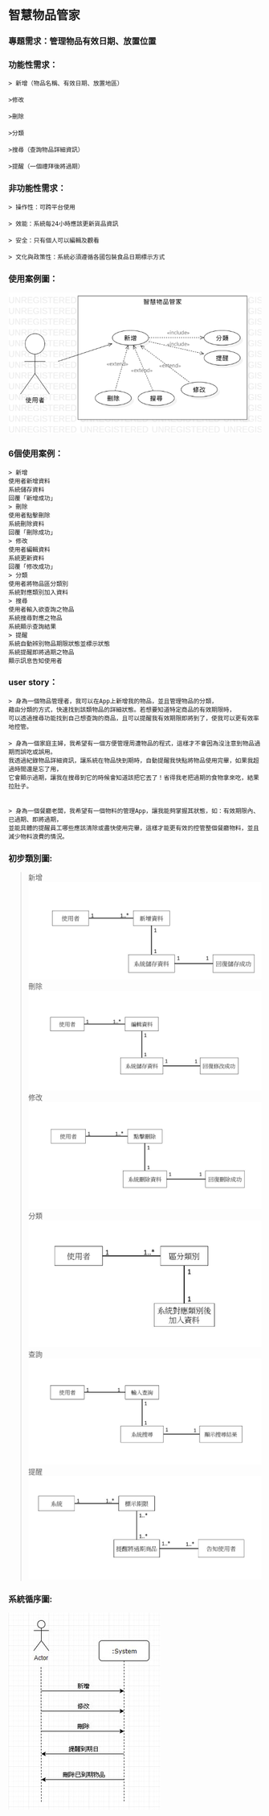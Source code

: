 # `智慧物品管家`
### 專題需求：管理物品有效日期、放置位置
### 功能性需求：
```
> 新增（物品名稱、有效日期、放置地區）

>修改

>刪除　

>分類

>搜尋（查詢物品詳細資訊）

>提醒（一個禮拜後將過期）

```
### 非功能性需求：
```
> 操作性：可跨平台使用

> 效能：系統每24小時應該更新貨品資訊

> 安全：只有個人可以編輯及觀看

> 文化與政策性：系統必須遵循各國包裝食品日期標示方式
```
### 使用案例圖：
![使用案例圖](使用案例圖.png "MAGIC SHOP")
### 6個使用案例：
```
> 新增
使用者新增資料
系統儲存資料
回覆「新增成功」
> 刪除
使用者點擊刪除
系統刪除資料
回覆「刪除成功」
> 修改
使用者編輯資料
系統更新資料
回覆「修改成功」
> 分類
使用者將物品區分類別
系統對應類別加入資料
> 搜尋
使用者輸入欲查詢之物品
系統搜尋對應之物品
系統顯示查詢結果
> 提醒
系統自動辨別物品期限狀態並標示狀態
系統提醒即將過期之物品
顯示訊息告知使用者
```
### user story：

```
> 身為一個物品管理者，我可以在App上新增我的物品，並且管理物品的分類，
藉由分類的方式，快速找到該類物品的詳細狀態。若想要知道特定商品的有效期限時，
可以透過搜尋功能找到自己想查詢的商品，且可以提醒我有效期限即將到了，使我可以更有效率地控管。

> 身為一個家庭主婦，我希望有一個方便管理周遭物品的程式，這樣才不會因為沒注意到物品過期而誤吃或誤用。
我透過紀錄物品詳細資訊，讓系統在物品快到期時，自動提醒我快點將物品使用完畢，如果我超過時間還是忘了用，
它會顯示過期，讓我在搜尋到它的時候會知道該把它丟了！省得我老把過期的食物拿來吃，結果拉肚子。


> 身為一個餐廳老闆，我希望有一個物料的管理App，讓我能夠掌握其狀態，如：有效期限內、已過期、即將過期，
並能具體的提醒員工哪些應該清除或盡快使用完畢，這樣才能更有效的控管整個餐廳物料，並且減少物料浪費的情況。
```
### 初步類別圖:
> 新增
![初步類別圖](1.jpg "MAGIC SHOP")
> 刪除
![初步類別圖](2.jpg "MAGIC SHOP")
> 修改
![初步類別圖](3.jpg "MAGIC SHOP")
> 分類
![初步類別圖](4.jpg "MAGIC SHOP")
> 查詢
![初步類別圖](5.jpg "MAGIC SHOP")
> 提醒
![初步類別圖](6.jpg "MAGIC SHOP")

### 系統循序圖:
![系統循序圖](系統循序圖.jpg "MAGIC SHOP")
